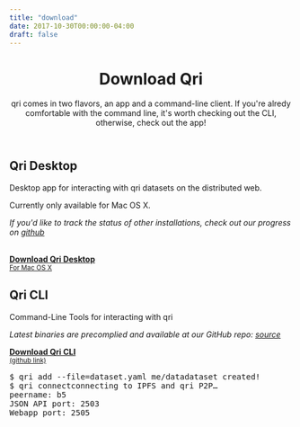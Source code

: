 ```yaml
---
title: "download"
date: 2017-10-30T00:00:00-04:00
draft: false
---
```


<div id="main" class="index">
  <header id="hero">
    <div class="wrap">
      <div class="text_block">
        <h1>Download Qri</h1>
        <p>qri comes in two flavors, an app and a command-line client. If you're alredy comfortable with the command line, it's worth checking out the CLI, otherwise, check out the app!</p>
      </div>
    </div>
  </header>

  <section id="download_app" class="rotate">
    <div class="wrap unrotate">
      <div class="text_block">
        <h2>Qri Desktop</h2>
        <p>Desktop app for interacting with qri datasets on the distributed web.</p>
        <p>Currently only available for Mac OS X.</p>
        <p><i>If you'd like to track the status of other installations, check out our progress on <a href="https://github.com/qri-io/frontend">github</a></i></p>
        <br />
        <a href="https://github.com/qri-io/frontend/releases/download/v0.7.2/qri-0.7.2.dmg" download="qri.dmg" class="download button">
          <b class="title">Download Qri Desktop</b><br />
          <small>For Mac OS X</small>
        </a>
      </div>
      <div id="app_screenshot"></div>
    </div>
  </section>

  <section id="download_cli">
    <div class="wrap">
      <div class="text_block">
        <h2>Qri CLI</h2>
        <p>Command-Line Tools for interacting with qri</p>
        <p><i>Latest binaries are precomplied and available at our GitHub repo: <a href="https://github.com/qri-io/qri">source</a></i></p>
        <a href="https://github.com/qri-io/qri/releases/latest" class="download button">
          <b class="title">Download Qri CLI</b><br />
          <small>(github link)</small>
        </a>
      </div>
      <div id="terminal_window">
        <div id="window_chrome">
          <div class="red circle"></div>
          <div class="yellow circle"></div>
          <div class="green circle"></div>
        </div>
        <pre><span class="white">$ qri add --file=dataset.yaml me/data</span><span class="green">dataset created!</span><br /><span class="white">$ qri connect</span><span class="gray">connecting to IPFS and qri P2P… <br />peername: b5 <br />JSON API port: 2503 <br />Webapp port: 2505</span>
        </pre>
      </div>
    </div>
  </section>
</div>